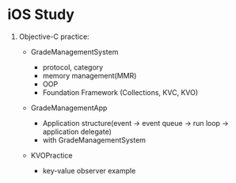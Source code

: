 # iOS Study

1. Objective-C practice: 
    * GradeManagementSystem
        - protocol, category
        - memory management(MMR)
        - OOP
        - Foundation Framework (Collections, KVC, KVO)

    * GradeManagementApp
        - Application structure(event -> event queue -> run loop -> application delegate)
        - with GradeManagementSystem

    * KVOPractice
        - key-value observer example
